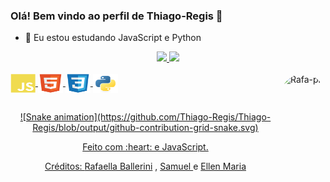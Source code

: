 ### Olá! Bem vindo ao perfil de Thiago-Regis 👋
- 🌱 Eu estou estudando JavaScript e Python
<div align="center">
  <a href="https://github.com/Thiago-Regis">
  <img height="120em" src="https://github-readme-stats.vercel.app/api?username=Thiago-Regis&show_icons=true&theme=cobalt&include_all_commits=true&count_private=true"/>
  <img height="120em" src="https://github-readme-stats.vercel.app/api/top-langs/?username=Thiago-Regis&layout=compact&langs_count=7&theme=cobalt"/>
</div>
<div style="display: inline_block"><br>
  <img align="center" alt="Rafa-Js" height="30" width="40" src="https://raw.githubusercontent.com/devicons/devicon/master/icons/javascript/javascript-plain.svg">
  <img align="center" alt="Rafa-HTML" height="30" width="40" src="https://raw.githubusercontent.com/devicons/devicon/master/icons/html5/html5-original.svg">
  <img align="center" alt="Rafa-CSS" height="30" width="40" src="https://raw.githubusercontent.com/devicons/devicon/master/icons/css3/css3-original.svg">
  <img align="center" alt="Rafa-Python" height="30" width="40" src="https://raw.githubusercontent.com/devicons/devicon/master/icons/python/python-original.svg">
  <img align="right" alt="Rafa-pic" height="150" style="border-radius:50px;" src="https://i.redd.it/ha5u69pen1y51.gif">
</div>
 
  ##
 
 <div align="center">
  ![Snake animation](https://github.com/Thiago-Regis/Thiago-Regis/blob/output/github-contribution-grid-snake.svg)
 </div>
 
 <div align="center">
  <p>Feito com :heart: e JavaScript.</p>
  <p> Créditos:  <a href="https://github.com/rafaballerini">Rafaella Ballerini</a> , <a href="https://github.com/samuelscavassa"> Samuel </a> e <a                             href="https://github.com/ELLEN2121"> Ellen Maria</a> </p>
 </div>


